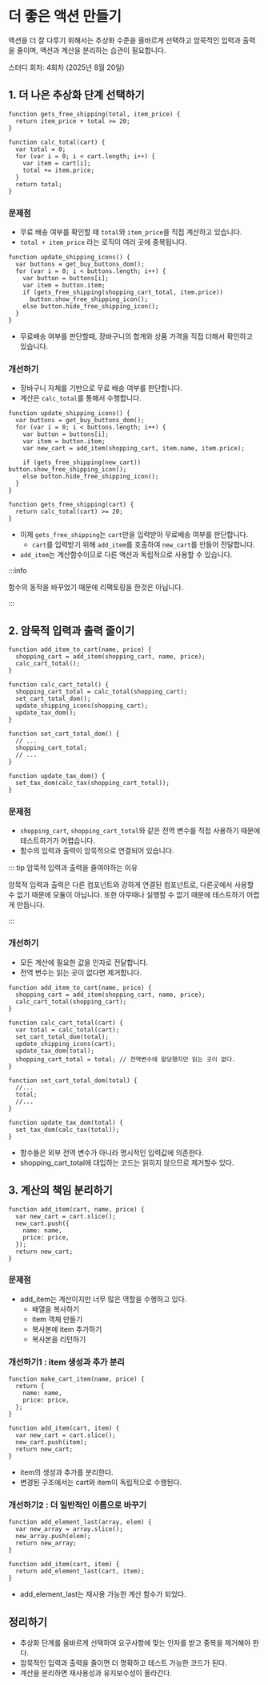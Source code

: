 # 더 좋은 액션 만들기

액션을 더 잘 다루기 위해서는 추상화 수준을 올바르게 선택하고 암묵적인 입력과 출력을 줄이며, 액션과 계산을 분리하는 습관이 필요합니다.

<span class="study-date"> 스터디 회차: 4회차 (2025년 8월 20일)</span>

## 1. 더 나은 추상화 단계 선택하기

```tsx{1,2,9}
function gets_free_shipping(total, item_price) {
  return item_price + total >= 20;
}

function calc_total(cart) {
  var total = 0;
  for (var i = 0; i < cart.length; i++) {
    var item = cart[i];
    total += item.price;
  }
  return total;
}
```

### 문제점

- 무료 배송 여부를 확인할 때 `total`와 `item_price`을 직접 계산하고 있습니다.
- `total + item_price` 라는 로직이 여러 곳에 중복됩니다.

```tsx{6}
function update_shipping_icons() {
  var buttons = get_buy_buttons_dom();
  for (var i = 0; i < buttons.length; i++) {
    var button = buttons[i];
    var item = button.item;
    if (gets_free_shipping(shopping_cart_total, item.price))
      button.show_free_shipping_icon();
    else button.hide_free_shipping_icon();
  }
}
```

- 무료배송 여부를 판단할때, 장바구니의 합계와 상품 가격을 직접 더해서 확인하고 있습니다.

### 개선하기

- 장바구니 자체를 기반으로 무료 배송 여부를 판단합니다.
- 계산은 `calc_total`를 통해서 수행합니다.

```tsx{6,8,14}
function update_shipping_icons() {
  var buttons = get_buy_buttons_dom();
  for (var i = 0; i < buttons.length; i++) {
    var button = buttons[i];
    var item = button.item;
    var new_cart = add_item(shopping_cart, item.name, item.price);

    if (gets_free_shipping(new_cart)) button.show_free_shipping_icon();
    else button.hide_free_shipping_icon();
  }
}

function gets_free_shipping(cart) {
  return calc_total(cart) >= 20;
}
```

- 이제 `gets_free_shipping`는 `cart`만을 입력받아 무료배송 여부를 판단합니다.
  - `cart`를 입력받기 위해 `add_item`를 호출하여 `new_cart`를 만들어 전달합니다.
- `add_item`는 계산함수이므로 다른 액션과 독립적으로 사용할 수 있습니다.

:::info

함수의 동작을 바꾸었기 때문에 리팩토링을 한것은 아닙니다.

:::

## 2. 암묵적 입력과 출력 줄이기

```tsx{7,15,20}
function add_item_to_cart(name, price) {
  shopping_cart = add_item(shopping_cart, name, price);
  calc_cart_total();
}

function calc_cart_total() {
  shopping_cart_total = calc_total(shopping_cart);
  set_cart_total_dom();
  update_shipping_icons(shopping_cart);
  update_tax_dom();
}

function set_cart_total_dom() {
  // ...
  shopping_cart_total;
  // ...
}

function update_tax_dom() {
  set_tax_dom(calc_tax(shopping_cart_total));
}
```

### 문제점

- `shopping_cart`, `shopping_cart_total`와 같은 전역 변수를 직접 사용하기 때문에 테스트하기가 어렵습니다.
- 함수의 입력과 출력이 암묵적으로 연결되어 있습니다.

::: tip 암묵적 입력과 출력을 줄여야하는 이유

암묵적 입력과 출력은 다른 컴포넌트와 강하게 연결된 컴포넌트로, 다른곳에서 사용할 수 없기 때문에 모듈이 아닙니다. 또한 아무때나 실행할 수 없기 때문에 테스트하기 어렵게 만듭니다.

:::

### 개선하기

- 모든 계산에 필요한 값을 인자로 전달합니다.
- 전역 변수는 읽는 곳이 없다면 제거합니다.

```tsx{3,6,7,8,11}
function add_item_to_cart(name, price) {
  shopping_cart = add_item(shopping_cart, name, price);
  calc_cart_total(shopping_cart);
}

function calc_cart_total(cart) {
  var total = calc_total(cart);
  set_cart_total_dom(total);
  update_shipping_icons(cart);
  update_tax_dom(total);
  shopping_cart_total = total; // 전역변수에 할당했지만 읽는 곳이 없다.
}

function set_cart_total_dom(total) {
  //...
  total;
  //...
}

function update_tax_dom(total) {
  set_tax_dom(calc_tax(total));
}
```

- 함수들은 외부 전역 변수가 아니라 명시적인 입력값에 의존한다.
- shopping_cart_total에 대입하는 코드는 읽히지 않으므로 제거할수 있다.

## 3. 계산의 책임 분리하기

```tsx
function add_item(cart, name, price) {
  var new_cart = cart.slice();
  new_cart.push({
    name: name,
    price: price,
  });
  return new_cart;
}
```

### 문제점

- add_item는 계산이지만 너무 많은 역할을 수행하고 있다.
  - 배열을 복사하기
  - item 객체 만들기
  - 복사본에 item 추가하기
  - 복사본을 리턴하기

### 개선하기1 : item 생성과 추가 분리

```tsx
function make_cart_item(name, price) {
  return {
    name: name,
    price: price,
  };
}

function add_item(cart, item) {
  var new_cart = cart.slice();
  new_cart.push(item);
  return new_cart;
}
```

- item의 생성과 추가를 분리한다.
- 변경된 구조에서는 cart와 item이 독립적으로 수행된다.

### 개선하기2 : 더 일반적인 이름으로 바꾸기

```tsx
function add_element_last(array, elem) {
  var new_array = array.slice();
  new_array.push(elem);
  return new_array;
}

function add_item(cart, item) {
  return add_element_last(cart, item);
}
```

- add_element_last는 재사용 가능한 계산 함수가 되었다.

## 정리하기

- 추상화 단계를 올바르게 선택하여 요구사항에 맞는 인자를 받고 중복을 제거해야 한다.
- 암묵적인 입력과 출력을 줄이면 더 명확하고 테스트 가능한 코드가 된다.
- 계산을 분리하면 재사용성과 유지보수성이 올라간다.
